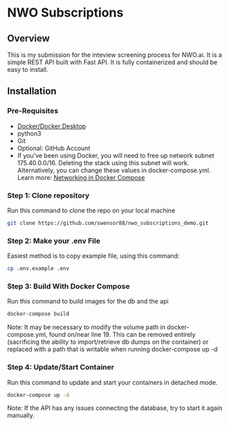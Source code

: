 # NWO Subscriptions

## Overview

This is my submission for the inteview screening process for NWO.ai. It is a simple REST API built with Fast API. It is fully containerized and should be easy to install.

## Installation

### Pre-Requisites

- [Docker/Docker Desktop](https://www.docker.com/products/docker-desktop/)
- python3
- Git
- Optional: GitHub Account
- If you've been using Docker, you will need to free up network subnet 175.40.0.0/16. Deleting the stack using this subnet will work. Alternatively, you can change these values in docker-compose.yml. Learn more: [Networking in Docker Compose](https://docs.docker.com/compose/networking/)

### Step 1: Clone repository

Run this command to clone the repo on your local machine
```bash
git clone https://github.com/swensor88/nwo_subscriptions_demo.git
```

### Step 2: Make your .env File

Easiest method is to copy example file, using this command:
```bash
cp .env.example .env
```

### Step 3: Build With Docker Compose

Run this command to build images for the db and the api

```bash
docker-compose build
```

Note: It may be necessary to modify the volume path in docker-compose.yml, found on/near line 19. This can be removed entirely (sacrificing the ability to import/retrieve db dumps on the container) or replaced with a path that is writable when running docker-compose up -d


### Step 4: Update/Start Container

Run this command to update and start your containers in detached mode.
```bash
docker-compose up -d
```

Note: If the API has any issues connecting the database, try to start it again manually.